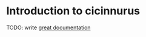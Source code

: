 # Introduction to cicinnurus

TODO: write [great documentation](http://jacobian.org/writing/what-to-write/)
